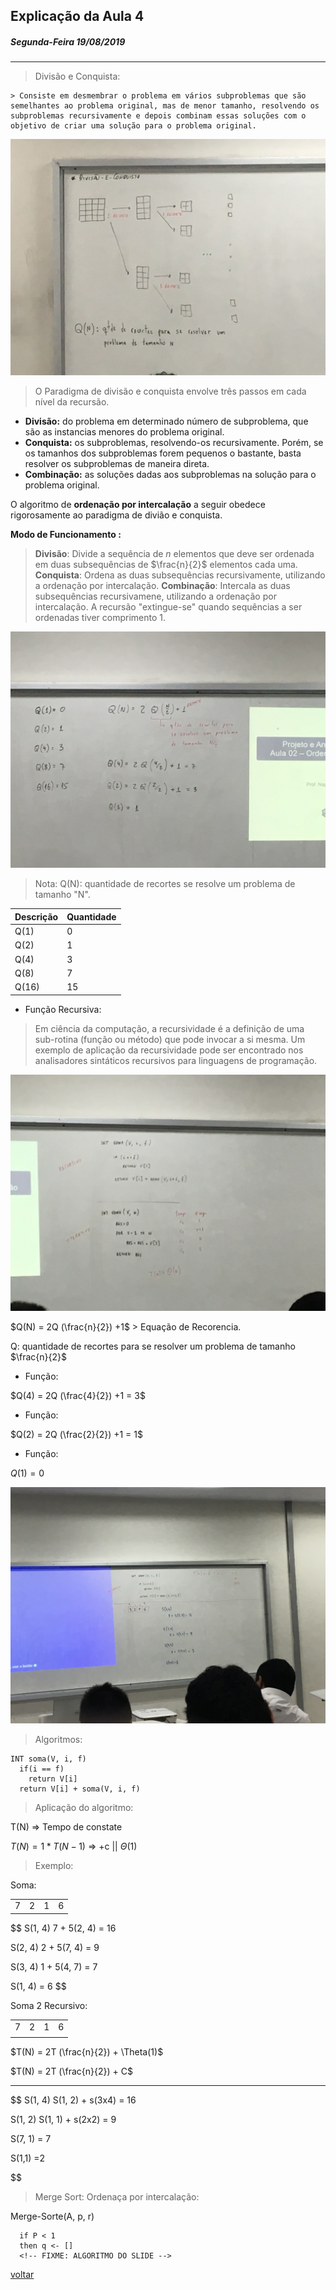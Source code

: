 ## Explicação da Aula 4
##### Segunda-Feira 19/08/2019

---

> Divisão e Conquista:

    > Consiste em desmembrar o problema em vários subproblemas que são semelhantes ao problema original, mas de menor tamanho, resolvendo os subproblemas recursivamente e depois combinam essas soluções com o objetivo de criar uma solução para o problema original.

![Foto 01!](img/IMG_3421.JPG "explicação da lousa")

> O Paradigma de divisão e conquista envolve três passos em cada nível da recursão.

* **Divisão:** do problema em determinado número de subproblema, que são as instancias menores do problema original.
* **Conquista:** os subproblemas, resolvendo-os recursivamente. Porém, se os tamanhos dos subproblemas forem pequenos o bastante, basta resolver os subproblemas de maneira direta.
* **Combinação:** as soluções dadas aos subproblemas na solução para o problema original.

O algoritmo de **ordenação por intercalação** a seguir obedece rigorosamente ao paradigma de divião e conquista.

**Modo de Funcionamento :**

> **Divisão**: Divide a sequência de *n* elementos que deve ser ordenada em duas subsequências de $\frac{n}{2}$ elementos cada uma.
> **Conquista**: Ordena as duas subsequências recursivamente, utilizando a ordenação por intercalação.
> **Combinação**: Intercala as duas subsequências recursivamene, utilizando a ordenação por intercalação.
> A recursão "extingue-se" quando sequências a ser ordenadas tiver comprimento 1.

![Foto 02!](img/IMG_3422.JPG "explicação")

> Nota:
> Q(N): quantidade de recortes se resolve um problema de tamanho "N".

| Descrição | Quantidade |
| --------- | ---------- |
| Q(1)      | 0          |
| Q(2)      | 1          |
| Q(4)      | 3          |
| Q(8)      | 7          |
| Q(16)     | 15         |

* Função Recursiva:

> Em ciência da computação, a recursividade é a definição de uma sub-rotina (função ou método) que pode invocar a si mesma. Um exemplo de aplicação da recursividade pode ser encontrado nos analisadores sintáticos recursivos para linguagens de programação.

![Foto 03!](img/IMG_3423.JPG "explicação")

$Q(N) = 2Q (\frac{n}{2}) +1$ > Equação de Recorencia.

Q: quantidade de recortes para se resolver um problema de tamanho $\frac{n}{2}$

* Função:

$Q(4) = 2Q (\frac{4}{2}) +1 = 3$

* Função:

$Q(2) = 2Q (\frac{2}{2}) +1 = 1$

* Função:

$Q(1) = 0$

![Foto 03!](img/IMG_3424.JPG "explicação da lousa")


> Algoritmos:

```
INT soma(V, i, f)
  if(i == f)
    return V[i]
  return V[i] + soma(V, i, f)
```
> Aplicação do algoritmo:

T(N) => Tempo de constate

$T(N) = 1 * T(N - 1)$    => +c || $\Theta(1)$

> Exemplo:

Soma:

|     |     |     |     |
| --- | --- | --- | --- |
| 7   | 2   | 1   | 6   |

$$
  S(1, 4)
    7 + 5(2, 4) = 16

  S(2, 4)
    2 + 5(7, 4) = 9

  S(3, 4)
    1 + 5(4, 7) = 7

  S(1, 4)
    = 6
$$

Soma 2 Recursivo:

|     |     |     |     |
| --- | --- | --- | --- |
| 7   | 2   | 1   | 6   |
|     |     |     |     |

$T(N) = 2T (\frac{n}{2}) + \Theta(1)$

$T(N) = 2T (\frac{n}{2}) + C$

---

$$
  S(1, 4)
    S(1, 2) + s(3x4) = 16

  S(1, 2)
    S(1, 1) + s(2x2) = 9

  S(7, 1) = 7

  S(1,1) =2

$$


> Merge Sort: Ordenaça por intercalação:

Merge-Sorte(A, p, r)
```pseudo-codigo
  if P < 1
  then q <- []
  <!-- FIXME: ALGORITMO DO SLIDE -->
```

[voltar](../../../README.md)
